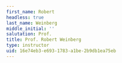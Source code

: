 ```yaml
---
first_name: Robert
headless: true
last_name: Weinberg
middle_initial: ''
salutation: Prof.
title: Prof. Robert Weinberg
type: instructor
uid: 16e74eb3-e693-1783-a1be-2b9db1ea75eb
---
```

